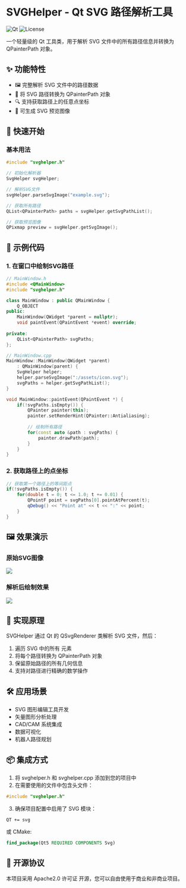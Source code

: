 # SVGHelper - Qt SVG 路径解析工具

![Qt](https://img.shields.io/badge/Qt-5.12%2B-brightgreen) 
![License](https://img.shields.io/badge/license-Apache2.0-blue)

一个轻量级的 Qt 工具类，用于解析 SVG 文件中的所有路径信息并转换为 QPainterPath 对象。

## ✨ 功能特性

- 🖼️ 完整解析 SVG 文件中的路径数据
- 📐 将 SVG 路径转换为 QPainterPath 对象
- 🔍 支持获取路径上的任意点坐标
- 🎨 可生成 SVG 预览图像

## 🚀 快速开始

### 基本用法

```cpp
#include "svghelper.h"

// 初始化解析器
SvgHelper svgHelper;

// 解析SVG文件
svgHelper.parseSvgImage("example.svg");

// 获取所有路径
QList<QPainterPath> paths = svgHelper.getSvgPathList();

// 获取预览图像
QPixmap preview = svgHelper.getSvgImage();
```

## 📝 示例代码
### 1. 在窗口中绘制SVG路径

```cpp
// MainWindow.h
#include <QMainWindow>
#include "svghelper.h"

class MainWindow : public QMainWindow {
    Q_OBJECT
public:
    MainWindow(QWidget *parent = nullptr);
    void paintEvent(QPaintEvent *event) override;
    
private:
    QList<QPainterPath> svgPaths;
};

// MainWindow.cpp
MainWindow::MainWindow(QWidget *parent) 
    : QMainWindow(parent) {
    SvgHelper helper;
    helper.parseSvgImage(":/assets/icon.svg");
    svgPaths = helper.getSvgPathList();
}

void MainWindow::paintEvent(QPaintEvent *) {
    if(!svgPaths.isEmpty()) {
        QPainter painter(this);
        painter.setRenderHint(QPainter::Antialiasing);
        
        // 绘制所有路径
        for(const auto &path : svgPaths) {
            painter.drawPath(path);
        }
    }
}
```

### 2. 获取路径上的点坐标
```cpp
// 获取第一个路径上的等间距点
if(!svgPaths.isEmpty()) {
    for(double t = 0; t <= 1.0; t += 0.01) {
        QPointF point = svgPaths[0].pointAtPercent(t);
        qDebug() << "Point at" << t << ":" << point;
    }
}
```
## 🖼️ 效果演示

### 原始SVG图像
![](https://img-blog.csdnimg.cn/ddb7442ad1064a5186f0a48c468131d2.png)

### 解析后绘制效果
![](https://img-blog.csdnimg.cn/886708a50a3b40489b83571f60f63d28.png?x-oss-process=image/watermark,type_ZHJvaWRzYW5zZmFsbGJhY2s,shadow_50,text_Q1NETiBA5pyo6aOO5Y-v5Y-v,size_20,color_FFFFFF,t_70,g_se,x_16)

## 📌 实现原理
SVGHelper 通过 Qt 的 QSvgRenderer 类解析 SVG 文件，然后：

1. 遍历 SVG 中的所有 <path> 元素
2. 将每个路径转换为 QPainterPath 对象
3. 保留原始路径的所有几何信息
4. 支持对路径进行精确的数学操作

## 🛠️ 应用场景
- SVG 图形编辑工具开发
- 矢量图形分析处理
- CAD/CAM 系统集成
- 数据可视化
- 机器人路径规划

## 📦 集成方式
1. 将 svghelper.h 和 svghelper.cpp 添加到您的项目中
2. 在需要使用的文件中包含头文件：
```cpp
#include "svghelper.h"
```
3. 确保项目配置中启用了 SVG 模块：
```qmake
QT += svg
```
或 CMake:
```cmake
find_package(Qt5 REQUIRED COMPONENTS Svg)
```

## 📜 开源协议
本项目采用 Apache2.0 许可证 开源，您可以自由使用于商业和非商业项目。
